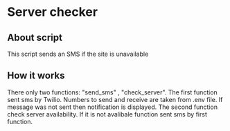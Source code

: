 # Server checker

## About script
This script sends an SMS if the site is unavailable

## How it works
There only two functions: "send_sms" , "check_server".
The first function sent sms by Twilio. Numbers to send and receive are taken from .env file. 
If message was not sent then notification is displayed.
The second function check server availability. If it is not avalibale function sent sms by first function. 
